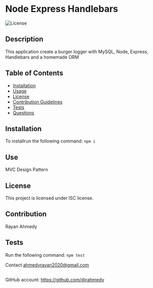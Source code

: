 # Node Express Handlebars
      
    
![License](https://img.shields.io/badge/License-ISC-blue.svg)
## Description
This application create a burger logger with MySQL, Node, Express, Handlebars and a homemade ORM
## Table of Contents
* [Installation](#installation)
* [Usage](#usage)
* [License](#license)
* [Contribution Guidelines](#contribution-guidelines)
* [Tests](#tests)
* [Questions](#questions)
## Installation
To installrun the following command:
``` npm i ```
## Use
MVC Design Pattern
## License
This project is licensed under ISC license.
## Contribution 
Rayan Ahmedy
## Tests
Run the following command:
``` npm test ```


Contact ahmedyrayan2020@gmail.com
##
GitHub account:  https://github.com/@rahmedy
